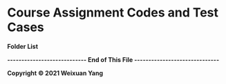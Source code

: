 # Course Assignment Codes and Test Cases
<b>Folder List


---------------------------- End of This File ------------------------------

Copyright © 2021 Weixuan Yang
